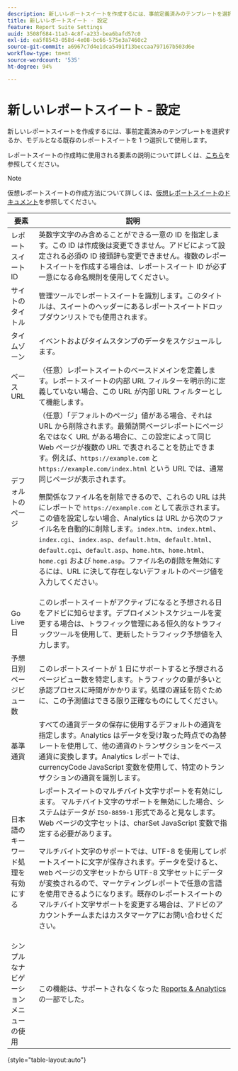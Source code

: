 ```yaml
---
description: 新しいレポートスイートを作成するには、事前定義済みのテンプレートを選択するか、モデルとなる既存のレポートスイートを 1 つ選択して使用します。
title: 新しいレポートスイート - 設定
feature: Report Suite Settings
uuid: 3508f684-11a3-4c8f-a233-bea6bafd57c0
exl-id: ea5f8543-058d-4e08-bc66-575e3a7460c2
source-git-commit: a6967c7d4e1dca5491f13beccaa797167b503d6e
workflow-type: tm+mt
source-wordcount: '535'
ht-degree: 94%

---
```


# 新しいレポートスイート - 設定

新しいレポートスイートを作成するには、事前定義済みのテンプレートを選択するか、モデルとなる既存のレポートスイートを 1 つ選択して使用します。

レポートスイートの作成時に使用される要素の説明について詳しくは、[こちら](/help/admin/tools/manage-rs/new-rs/t-create-a-report-suite.md)を参照してください。

>[!NOTE]
>
>仮想レポートスイートの作成方法について詳しくは、[仮想レポートスイートのドキュメント](/help/components/vrs/c-workflow-vrs/vrs-create.md)を参照してください。

| 要素 | 説明 |
| --- | --- |
| レポートスイート ID | 英数字文字のみ含めることができる一意の ID を指定します。この ID は作成後は変更できません。アドビによって設定される必須の ID 接頭辞も変更できません。複数のレポートスイートを作成する場合は、レポートスイート ID が必ず一意になる命名規則を使用してください。 |
| サイトのタイトル | 管理ツールでレポートスイートを識別します。このタイトルは、スイートのヘッダーにあるレポートスイートドロップダウンリストでも使用されます。 |
| タイムゾーン | イベントおよびタイムスタンプのデータをスケジュールします。 |
| ベース URL | （任意）レポートスイートのベースドメインを定義します。レポートスイートの内部 URL フィルターを明示的に定義していない場合、この URL が内部 URL フィルターとして機能します。 |
| デフォルトのページ | （任意）「デフォルトのページ」値がある場合、それは URL から削除されます。最頻訪問ページレポートにページ名ではなく URL がある場合に、この設定によって同じ Web ページが複数の URL で表されることを防止できます。例えば、`https://example.com` と `https://example.com/index.html` という URL では、通常同じページが表示されます。<p> 無関係なファイル名を削除できるので、これらの URL は共にレポートで `https://example.com` として表示されます。この値を設定しない場合、Analytics は URL から次のファイル名を自動的に削除します。`index.htm`、`index.html`、`index.cgi`、`index.asp`、`default.htm`、`default.html`、`default.cgi`、`default.asp`、`home.htm`、`home.html`、`home.cgi` および `home.asp`。ファイル名の削除を無効にするには、URL に決して存在しないデフォルトのページ値を入力してください。 |
| Go Live 日 | このレポートスイートがアクティブになると予想される日をアドビに知らせます。デプロイメントスケジュールを変更する場合は、トラフィック管理にある恒久的なトラフィックツールを使用して、更新したトラフィック予想値を入力します。 |
| 予想日別ページビュー数 | このレポートスイートが 1 日にサポートすると予想されるページビュー数を特定します。トラフィックの量が多いと承認プロセスに時間がかかります。処理の遅延を防ぐために、この予測値はできる限り正確なものにしてください。 |
| 基準通貨 | すべての通貨データの保存に使用するデフォルトの通貨を指定します。Analytics はデータを受け取った時点での為替レートを使用して、他の通貨のトランザクションをベース通貨に変換します。Analytics レポートでは、currencyCode JavaScript 変数を使用して、特定のトランザクションの通貨を識別します。 |
| 日本語のキーワード処理を有効にする | レポートスイートのマルチバイト文字サポートを有効にします。 マルチバイト文字のサポートを無効にした場合、システムはデータが `ISO-8859-1` 形式であると見なします。Web ページの文字セットは、charSet JavaScript 変数で指定する必要があります。 <p>マルチバイト文字のサポートでは、UTF-8 を使用してレポートスイートに文字が保存されます。データを受けると、web ページの文字セットから UTF-8 文字セットにデータが変換されるので、マーケティングレポートで任意の言語を使用できるようになります。既存のレポートスイートのマルチバイト文字サポートを変更する場合は、アドビのアカウントチームまたはカスタマーケアにお問い合わせください。 |
| シンプルなナビゲーションメニューの使用 | この機能は、サポートされなくなった [Reports &amp; Analytics](https://new.express.adobe.com/webpage/WFCyq7w8kijmB?) の一部でした。 |

{style="table-layout:auto"}

